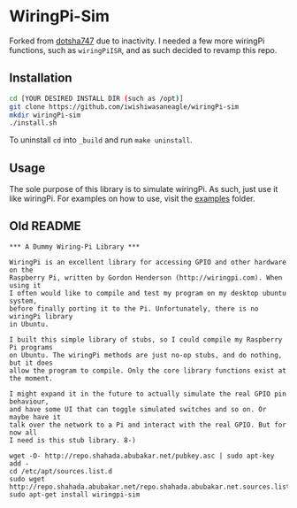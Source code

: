 # WiringPi-Sim

Forked from [dotsha747](https://github.com/dotsha747/WiringPi-Sim) due to inactivity. I needed a few more wiringPi functions, such as `wiringPiISR`, and as such decided to revamp this repo.

## Installation

```bash
cd [YOUR DESIRED INSTALL DIR (such as /opt)]
git clone https://github.com/iwishiwasaneagle/wiringPi-sim
mkdir wiringPi-sim
./install.sh
```

To uninstall `cd` into `_build` and run `make uninstall`.

## Usage

The sole purpose of this library is to simulate wiringPi. As such, just use it like wiringPi. For examples on how to use, visit the [examples](./examples) folder.


## Old README

```
*** A Dummy Wiring-Pi Library ***

WiringPi is an excellent library for accessing GPIO and other hardware on the
Raspberry Pi, written by Gordon Henderson (http://wiringpi.com). When using it
I often would like to compile and test my program on my desktop ubuntu system, 
before finally porting it to the Pi. Unfortunately, there is no wiringPi library
in Ubuntu. 

I built this simple library of stubs, so I could compile my Raspberry Pi programs
on Ubuntu. The wiringPi methods are just no-op stubs, and do nothing, but it does
allow the program to compile. Only the core library functions exist at the moment.

I might expand it in the future to actually simulate the real GPIO pin behaviour,
and have some UI that can toggle simulated switches and so on. Or maybe have it
talk over the network to a Pi and interact with the real GPIO. But for now all
I need is this stub library. 8-)

wget -O- http://repo.shahada.abubakar.net/pubkey.asc | sudo apt-key add -
cd /etc/apt/sources.list.d
sudo wget http://repo.shahada.abubakar.net/repo.shahada.abubakar.net.sources.list
sudo apt-get install wiringpi-sim
```
